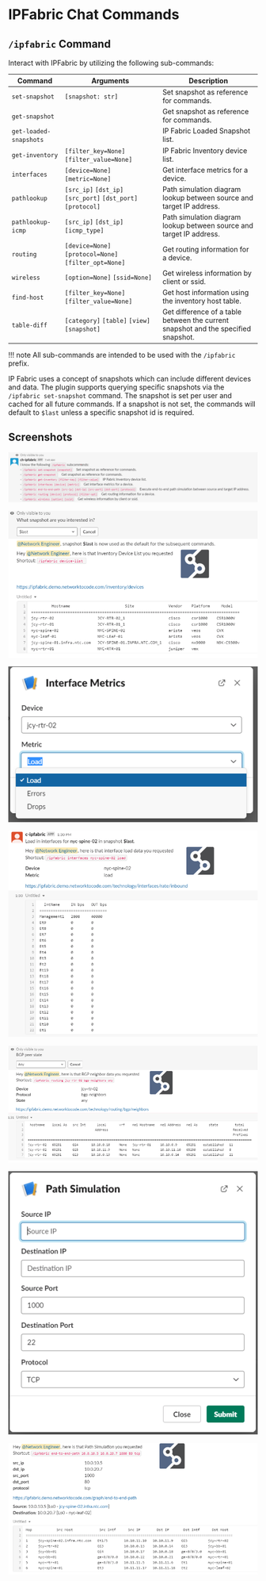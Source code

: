 # IPFabric Chat Commands

## `/ipfabric` Command

Interact with IPFabric by utilizing the following sub-commands:

| Command | Arguments | Description |
| ------- | --------- | ----------- |
| `set-snapshot` | `[snapshot: str]` | Set snapshot as reference for commands. |
| `get-snapshot` | | Get snapshot as reference for commands. |
| `get-loaded-snapshots` | | IP Fabric Loaded Snapshot list. |
| `get-inventory` | `[filter_key=None]` `[filter_value=None]` | IP Fabric Inventory device list. |
| `interfaces` | `[device=None]` `[metric=None]` | Get interface metrics for a device. |
| `pathlookup` | `[src_ip]` `[dst_ip]` `[src_port]` `[dst_port]` `[protocol]` | Path simulation diagram lookup between source and target IP address. |
| `pathlookup-icmp` | `[src_ip]` `[dst_ip]` `[icmp_type]` | Path simulation diagram lookup between source and target IP address. |
| `routing` | `[device=None]` `[protocol=None]` `[filter_opt=None]` | Get routing information for a device. |
| `wireless` | `[option=None]` `[ssid=None]` | Get wireless information by client or ssid. |
| `find-host` | `[filter_key=None]` `[filter_value=None]` | Get host information using the inventory host table. |
| `table-diff` | `[category]` `[table]` `[view]` `[snapshot]` | Get difference of a table between the current snapshot and the specified snapshot. |

!!! note
    All sub-commands are intended to be used with the `/ipfabric` prefix.

IP Fabric uses a concept of snapshots which can include different devices and data. The plugin supports querying specific snapshots via the `/ipfabric set-snapshot` command. The snapshot is set per user and cached for all future commands. If a snapshot is not set, the commands will default to `$last` unless a specific snapshot id is required.

## Screenshots

![image](../images/ipfabric-1.png)

![image](../images/ipfabric-2.png)

![image](../images/ipfabric-3.png)

![image](../images/ipfabric-4.png)

![image](../images/ipfabric-5.png)

![image](../images/ipfabric-6.png)

![image](../images/ipfabric-7.png)

